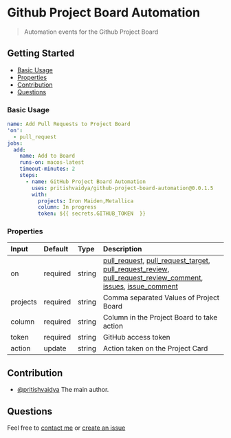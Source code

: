 # Github Project Board Automation
> Automation events for the Github Project Board

## Getting Started

- [Basic Usage](#basic-usage)
- [Properties](#properties)
- [Contribution](#contribution)
- [Questions](#questions)

### Basic Usage
```.yml
name: Add Pull Requests to Project Board
'on':
  - pull_request
jobs:
  add:
    name: Add to Board
    runs-on: macos-latest
    timeout-minutes: 2
    steps:
      - name: GitHub Project Board Automation
        uses: pritishvaidya/github-project-board-automation@0.0.1.5
        with:
          projects: Iron Maiden,Metallica
          column: In progress
          token: ${{ secrets.GITHUB_TOKEN  }}
```

### Properties
| Input  | Default  | Type | Description |
| :------------ |:---------------| :---------------| :-----|
| on | required | string | [pull_request], [pull_request_target], [pull_request_review], [pull_request_review_comment], [issues], [issue_comment] |
| projects | required | string | Comma separated Values of Project Board |
| column | required | string | Column in the Project Board to take action |
| token | required | string | GitHub access token |
| action | update | string | Action taken on the Project Card |

## Contribution

- [@pritishvaidya](mailto:contact@pritishvaidya.dev) The main author.

## Questions

Feel free to [contact me](mailto:pritishvaidya94@gmail.co) or [create an issue](https://github.com/pritishvaidya/github-project-board-automation/issues/new)

[pull_request]: https://docs.github.com/en/actions/reference/events-that-trigger-workflows#pull_request
[pull_request_target]: https://docs.github.com/en/actions/reference/events-that-trigger-workflows#pull_request_target
[pull_request_review]: https://docs.github.com/en/actions/reference/events-that-trigger-workflows#pull_request_review
[pull_request_review_comment]: https://docs.github.com/en/actions/reference/events-that-trigger-workflows#pull_request_review_comment
[issues]: https://docs.github.com/en/actions/reference/events-that-trigger-workflows#issues
[issue_comment]: https://docs.github.com/en/actions/reference/events-that-trigger-workflows#issue_comment
